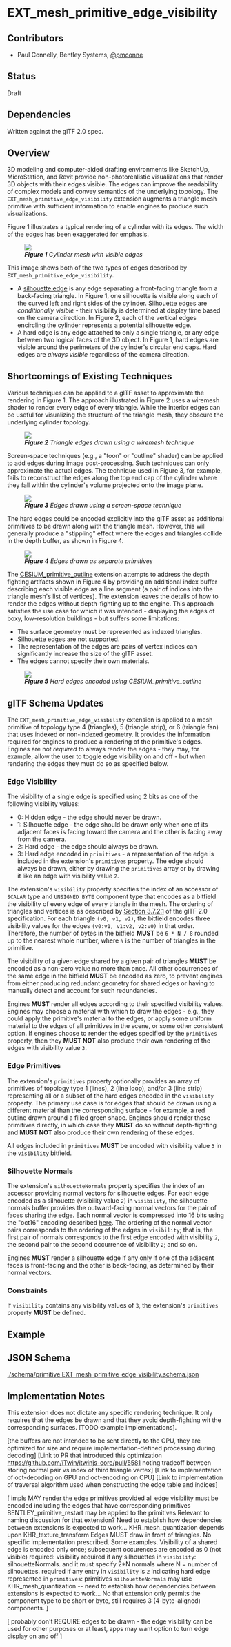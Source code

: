 <!--
Copyright 2015-2021 The Khronos Group Inc.
SPDX-License-Identifier: CC-BY-4.0
-->

# EXT_mesh_primitive_edge_visibility

## Contributors

* Paul Connelly, Bentley Systems, [@pmconne](https://github.com/pmconne)

## Status

Draft

## Dependencies

Written against the glTF 2.0 spec.

## Overview

3D modeling and computer-aided drafting environments like SketchUp, MicroStation, and Revit provide non-photorealistic visualizations that render 3D objects with their edges visible. The edges can improve the readability of complex models and convey semantics of the underlying topology. The `EXT_mesh_primitive_edge_visibility` extension augments a triangle mesh primitive with sufficient information to enable engines to produce such visualizations.

Figure 1 illustrates a typical rendering of a cylinder with its edges. The width of the edges has been exaggerated for emphasis.

<figure>
<img src="./figures/visible-edges.png"/>
<figcaption><em><b>Figure 1</b> Cylinder mesh with visible edges</em></figcaption>
</figure>

This image shows both of the two types of edges described by `EXT_mesh_primitive_edge_visibility`.
- A [silhouette edge](https://en.wikipedia.org/wiki/Silhouette_edge) is any edge separating a front-facing triangle from a back-facing triangle. In Figure 1, one silhouette is visible along each of the curved left and right sides of the cylinder. Silhouette edges are *conditionally visible* - their visibility is determined at display time based on the camera direction. In Figure 2, each of the vertical edges encircling the cylinder represents a potential silhouette edge.
- A hard edge is any edge attached to only a single triangle, or any edge between two logical faces of the 3D object. In Figure 1, hard edges are visible around the perimeters of the cylinder's circular end caps. Hard edges are *always visible* regardless of the camera direction.

## Shortcomings of Existing Techniques

Various techniques can be applied to a glTF asset to approximate the rendering in Figure 1. The approach illustrated in Figure 2 uses a wiremesh shader to render every edge of every triangle. While the interior edges can be useful for visualizing the structure of the triangle mesh, they obscure the underlying cylinder topology.

<figure>
<img src="./figures/wiremesh.png"/>
<figcaption><em><b>Figure 2</b> Triangle edges drawn using a wiremesh technique</em></figcaption>
</figure>

Screen-space techniques (e.g., a "toon" or "outline" shader) can be applied to add edges during image post-processing. Such techniques can only approximate the actual edges. The technique used in Figure 3, for example, fails to reconstruct the edges along the top end cap of the cylinder where they fall within the cylinder's volume projected onto the image plane.

<figure>
<img src="./figures/outline.png"/>
<figcaption><em><b>Figure 3</b> Edges drawn using a screen-space technique</em></figcaption>
</figure>

The hard edges could be encoded explicitly into the glTF asset as additional primitives to be drawn along with the triangle mesh. However, this will generally produce a "stippling" effect where the edges and triangles collide in the depth buffer, as shown in Figure 4.

<figure>
<img src="./figures/depth-fighting.png"/>
<figcaption><em><b>Figure 4</b> Edges drawn as separate primitives</em></figcaption>
</figure>

The [CESIUM_primitive_outline](https://github.com/KhronosGroup/glTF/tree/main/extensions/2.0/Vendor/CESIUM_primitive_outline) extension attempts to address the depth fighting artifacts shown in Figure 4 by providing an additional index buffer describing each visible edge as a line segment (a pair of indices into the triangle mesh's list of vertices). The extension leaves the details of how to render the edges without depth-fighting up to the engine. This approach satisfies the use case for which it was intended - displaying the edges of boxy, low-resolution buildings - but suffers some limitations:
- The surface geometry must be represented as indexed triangles.
- Silhouette edges are not supported.
- The representation of the edges are pairs of vertex indices can significantly increase the size of the glTF asset.
- The edges cannot specify their own materials.

<figure>
<img src="./figures/hard-edges.png"/>
<figcaption><em><b>Figure 5</b> Hard edges encoded using CESIUM_primitive_outline</em></figcaption>
</figure>

## glTF Schema Updates

The `EXT_mesh_primitive_edge_visibility` extension is applied to a mesh primitive of topology type 4 (triangles), 5 (triangle strip), or 6 (triangle fan) that uses indexed or non-indexed geometry. It provides the information required for engines to produce a rendering of the primitive's edges. Engines are not *required* to always render the edges - they may, for example, allow the user to toggle edge visibility on and off - but when rendering the edges they must do so as specified below.

### Edge Visibility

The visibility of a single edge is specified using 2 bits as one of the following visibility values:
- 0: Hidden edge - the edge should never be drawn.
- 1: Silhouette edge - the edge should be drawn only when one of its adjacent faces is facing toward the camera and the other is facing away from the camera.
- 2: Hard edge - the edge should always be drawn.
- 3: Hard edge encoded in `primitives` - a representation of the edge is included in the extension's `primitives` property. The edge should always be drawn, either by drawing the `primitives` array or by drawing it like an edge with visibility value `2`.

The extension's `visibility` property specifies the index of an accessor of `SCALAR` type and `UNSIGNED BYTE` component type that encodes as a bitfield the visibility of every edge of every triangle in the mesh. The ordering of triangles and vertices is as described by [Section 3.7.2.1](https://www.khronos.org/registry/glTF/specs/2.0/glTF-2.0.html#meshes-overview) of the glTF 2.0 specification. For each triangle `(v0, v1, v2)`, the bitfield encodes three visibility values for the edges `(v0:v1, v1:v2, v2:v0)` in that order. Therefore, the number of bytes in the bitfield **MUST** be `6 * N / 8` rounded up to the nearest whole number, where `N` is the number of triangles in the primitive.

The visibility of a given edge shared by a given pair of triangles **MUST** be encoded as a non-zero value no more than once. All other occurrences of the same edge in the bitfield **MUST** be encoded as zero, to prevent engines from either producing redundant geometry for shared edges or having to manually detect and account for such redundancies.

Engines **MUST** render all edges according to their specified visibility values. Engines may choose a material with which to draw the edges - e.g., they could apply the primitive's material to the edges, or apply some uniform material to the edges of all primitives in the scene, or some other consistent option. If engines choose to render the edges specified by the `primitives` property, then they **MUST NOT** also produce their own rendering of the edges with visibility value `3`.

### Edge Primitives

The extension's `primitives` property optionally provides an array of primitives of topology type 1 (lines), 2 (line loop), and/or 3 (line strip) representing all or a subset of the hard edges encoded in the `visibility` property. The primary use case is for edges that should be drawn using a different material than the corresponding surface - for example, a red outline drawn around a filled green shape. Engines should render these primitives directly, in which case they **MUST** do so without depth-fighting and **MUST NOT** also produce their own rendering of these edges.

All edges included in `primitives` **MUST** be encoded with visibility value `3` in the `visibility` bitfield.

### Silhouette Normals

The extension's `silhouetteNormals` property specifies the index of an accessor providing normal vectors for silhouette edges. For each edge encoded as a silhouette (visibility value `2`) in `visibility`, the silhouette normals buffer provides the outward-facing normal vectors for the pair of faces sharing the edge. Each normal vector is compressed into 16 bits using the "oct16" encoding described [here](https://jcgt.org/published/0003/02/01/). The ordering of the normal vector pairs corresponds to the ordering of the edges in `visibility`; that is, the first pair of normals corresponds to the first edge encoded with visibility `2`, the second pair to the second occurrence of visibility `2`; and so on.

Engines **MUST** render a silhouette edge if any only if one of the adjacent faces is front-facing and the other is back-facing, as determined by their normal vectors.

### Constraints

If `visibility` contains any visibility values of `3`, the extension's `primitives` property **MUST** be defined.

## Example


## JSON Schema

[./schema/primitive.EXT_mesh_primitive_edge_visibility.schema.json](primitive.EXT_mesh_primitive_edge_visibility.schema.json)

## Implementation Notes

This extension does not dictate any specific rendering technique. It only requires that the edges be drawn and that they avoid depth-fighting wit the corresponding surfaces. [TODO example implementations].

[the buffers are not intended to be sent directly to the GPU, they are optimized for size and require implementation-defined processing during decoding]
[Link to PR that introduced this optimization https://github.com/iTwin/itwinjs-core/pull/5581 noting tradeoff between storing normal pair vs index of third triangle vertex]
[Link to implementation of oct-decoding on GPU and oct-encoding on CPU]
[Link to implementation of traversal algorithm used when constructing the edge table and indices]

[
  impls MAY render the edge primitives provided
  all edge visibility must be encoded including the edges that have corresponding primitives
  BENTLEY_primitive_restart may be applied to the primitives
    Relevant to naming discussion for that extension?
    Need to establish how dependencies between extensions is expected to work...
      KHR_mesh_quantization depends upon KHR_texture_transform
  Edges MUST draw in front of triangles. No specific implementation prescribed. Some examples.
  Visibility of a shared edge is encoded only once; subsequent occurences are encoded as 0 (not visible)
  required: visibility
  required if any silhouettes in `visibility`: silhouetteNormals. and it must specify 2*N normals where N = number of silhouettes.
  required if any entry in `visibility` is `2` indicating hard edge represented in `primitives`: primitives
  `silhouetteNormals` may use KHR_mesh_quantization -- need to establish how dependencies between extensions is expected to work...
    No that extension only permits the component type to be short or byte, still requires 3 (4-byte-aligned) components.
]

[
  probably don't REQUIRE edges to be drawn - the edge visibility can be used for other purposes
  or at least, apps may want option to turn edge display on and off
]

